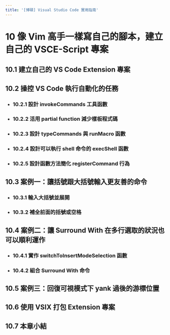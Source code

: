 ```yaml
---
title: '[博碩] Visual Studio Code 實用指南'
---
```


# 10 像 Vim 高手一樣寫自己的腳本，建立自己的 VSCE-Script 專案
## 10.1 建立自己的 VS Code Extension 專案

## 10.2 操控 VS Code 執行自動化的任務
  - ### 10.2.1 設計 invokeCommands 工具函數
  - ### 10.2.2 活用 partial function 減少樣板程式碼
  - ### 10.2.3 設計 typeCommands 與 runMacro 函數
  - ### 10.2.4 設計可以執行 shell 命令的 execShell 函數
  - ### 10.2.5 設計函數方法簡化 registerCommand 行為

## 10.3 案例一：讓括號跟大括號輸入更友善的命令
  - ### 10.3.1 輸入大括號並展開
  - ### 10.3.2 補全前面的括號或空格

## 10.4 案例二：讓 Surround With 在多行選取的狀況也可以順利運作
  - ### 10.4.1 實作 switchToInsertModeSelection 函數
  - ### 10.4.2 組合 Surround With 命令

## 10.5 案例三：回復可視模式下 yank 過後的游標位置

## 10.6 使用 VSIX 打包 Extension 專案

## 10.7 本章小結